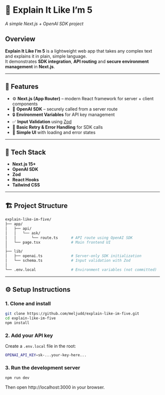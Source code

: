 # 🧠 Explain It Like I’m 5  
*A simple Next.js + OpenAI SDK project*

## Overview
**Explain It Like I’m 5** is a lightweight web app that takes any complex text and explains it in plain, simple language.  
It demonstrates **SDK integration**, **API routing** and **secure environment management** in **Next.js**.

---

## 🚀 Features
- ⚙️ **Next.js (App Router)** – modern React framework for server + client components  
- 🔑 **OpenAI SDK** – securely called from a server route  
- 🔒 **Environment Variables** for API key management  
- ✅ **Input Validation** using [Zod](https://zod.dev/)  
- 🔁 **Basic Retry & Error Handling** for SDK calls  
- 🎨 **Simple UI** with loading and error states

---

## 🧰 Tech Stack
- **Next.js 15+**
- **OpenAI SDK**
- **Zod**
- **React Hooks**
- **Tailwind CSS**

---

## 🏗️ Project Structure
```bash
explain-like-im-five/
├── app/
│   ├── api/
│   │   └── ask/
│   │       └── route.ts      # API route using OpenAI SDK
│   └── page.tsx              # Main frontend UI
│
├── lib/
│   ├── openai.ts             # Server-only SDK initialization
│   └── schema.ts             # Input validation with Zod
│
└── .env.local                # Environment variables (not committed)

```

---

## ⚙️ Setup Instructions

### 1. Clone and install
```bash
git clone https://github.com/meljudd/explain-like-im-five.git
cd explain-like-im-five
npm install
```

### 2. Add your API key

Create a `.env.local` file in the root:

```bash
OPENAI_API_KEY=sk-...your-key-here...
```

### 3. Run the development server

```bash
npm run dev
```

Then open http://localhost:3000 in your browser.
